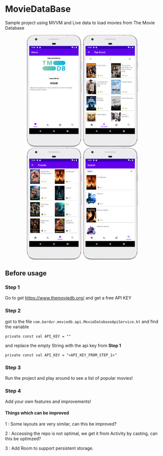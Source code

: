 # MovieDataBase
Sample project using MVVM and Live data to load movies from The Movie Database

<p align="center">
  <img src="https://github.com/bardurt/MovieDataBase/blob/master/screenshots/Screenshot_20220306_100822.png" width="180" alt="accessibility text">
  <img src="https://github.com/bardurt/MovieDataBase/blob/master/screenshots/Screenshot_20220306_100856.png" width="180" alt="accessibility text">
  <img src="https://github.com/bardurt/MovieDataBase/blob/master/screenshots/Screenshot_20220306_100921.png" width="180" alt="accessibility text">
  <img src="https://github.com/bardurt/MovieDataBase/blob/master/screenshots/Screenshot_20220306_100950.png" width="180" alt="accessibility text">
</p>


## Before usage

### Step 1
Go to get https://www.themoviedb.org/ and get a free API KEY

### Step 2
got to the file ```com.bardur.moviedb.api.MovieDatabaseApiService.kt``` and find the variable 
```
private const val API_KEY = ""
``` 
and replace the empty String with the api key from <b>Step 1</b> 
``` 
private const val API_KEY = "<API_KEY_FROM_STEP_1>" 
```


### Step 3
Run the project and play around to see a list of popular movies!

### Step 4
Add your own features and improvements!

#### Things which can be improved
1 : Some layouts are very similar, can this be improved?

2 : Accessing the repo is not optimal, we get it from Activity by casting, can this be optimzed?

3 : Add Room to support persistent storage.

